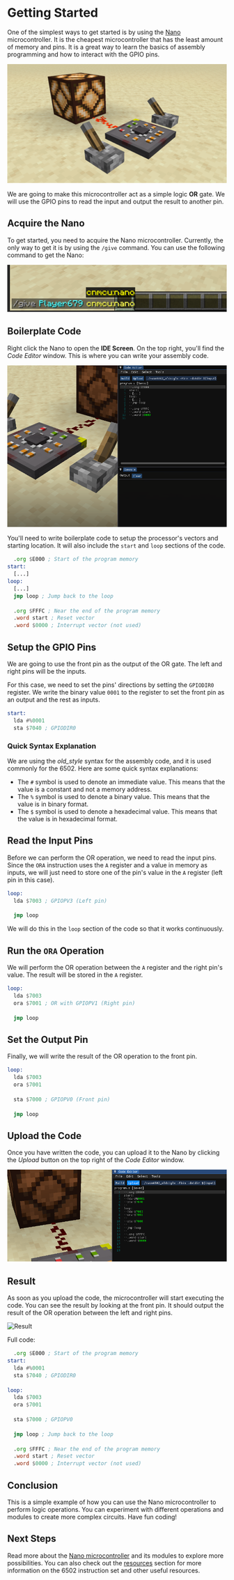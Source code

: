 # Getting Started

One of the simplest ways to get started is by using the [Nano](./microcontrollers/nano.md) microcontroller. It is the cheapest microcontroller that has the least amount of memory and pins. It is a great way to learn the basics of assembly programming and how to interact with the GPIO pins.

![ScreenShot](./images/getting-started-result.png)

We are going to make this microcontroller act as a simple logic **OR** gate. We will use the GPIO pins to read the input and output the result to another pin.

## Acquire the Nano

To get started, you need to acquire the Nano microcontroller. Currently, the only way to get it is by using the `/give` command. You can use the following command to get the Nano:

![Command](./images/give-command.png)

## Boilerplate Code

Right click the Nano to open the **IDE Screen**. On the top right, you'll find the *Code Editor* window. This is where you can write your assembly code.

![IDE Screen](./images/getting-started-boilerplate.png)

You'll need to write boilerplate code to setup the processor's vectors and starting location. It will also include the `start` and `loop` sections of the code.

```asm
  .org $E000 ; Start of the program memory
start:
  [...]
loop:
  [...]
  jmp loop ; Jump back to the loop
  
  .org $FFFC ; Near the end of the program memory
  .word start ; Reset vector
  .word $0000 ; Interrupt vector (not used)
```
## Setup the GPIO Pins

We are going to use the front pin as the output of the OR gate. The left and right pins will be the inputs.

For this case, we need to set the pins' directions by setting the `GPIODIR0` register. We write the binary value `0001` to the register to set the front pin as an output and the rest as inputs.

```asm
start:
  lda #%0001
  sta $7040 ; GPIODIR0
```
### Quick Syntax Explanation
We are using the *old_style* syntax for the assembly code, and it is used commonly for the 6502. Here are some quick syntax explanations:

* The `#` symbol is used to denote an immediate value. This means that the value is a constant and not a memory address.
* The `%` symbol is used to denote a binary value. This means that the value is in binary format.
* The `$` symbol is used to denote a hexadecimal value. This means that the value is in hexadecimal format.

## Read the Input Pins
Before we can perform the OR operation, we need to read the input pins. Since the `ORA` instruction uses the `A` register and a value in memory as inputs, we will just need to store one of the pin's value in the `A` register (left pin in this case).

```asm
loop:
  lda $7003 ; GPIOPV3 (Left pin)

  jmp loop
``` 

We will do this in the `loop` section of the code so that it works continuously.

## Run the `ORA` Operation
We will perform the OR operation between the `A` register and the right pin's value. The result will be stored in the `A` register.

```asm
loop:
  lda $7003
  ora $7001 ; OR with GPIOPV1 (Right pin)

  jmp loop
```

## Set the Output Pin
Finally, we will write the result of the OR operation to the front pin.

```asm
loop:
  lda $7003 
  ora $7001

  sta $7000 ; GPIOPV0 (Front pin)

  jmp loop
```

## Upload the Code
Once you have written the code, you can upload it to the Nano by clicking the *Upload* button on the top right of the *Code Editor* window.

![Upload Button](./images/getting-started-upload.png)

## Result
As soon as you upload the code, the microcontroller will start executing the code. You can see the result by looking at the front pin. It should output the result of the OR operation between the left and right pins.

![Result](./images/getting-stared-result.gif)

Full code:
```asm
  .org $E000 ; Start of the program memory
start:
  lda #%0001
  sta $7040 ; GPIODIR0
  
loop:
  lda $7003
  ora $7001
  
  sta $7000 ; GPIOPV0
  
  jmp loop ; Jump back to the loop
  
  .org $FFFC ; Near the end of the program memory
  .word start ; Reset vector
  .word $0000 ; Interrupt vector (not used)
```

## Conclusion
This is a simple example of how you can use the Nano microcontroller to perform logic operations. You can experiment with different operations and modules to create more complex circuits. Have fun coding!

## Next Steps
Read more about the [Nano microcontroller](./microcontrollers/nano.md) and its modules to explore more possibilities. You can also check out the [resources](./resources.md) section for more information on the 6502 instruction set and other useful resources.